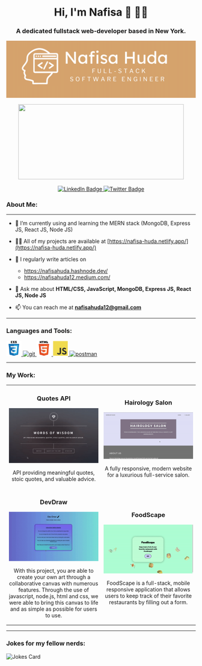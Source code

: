 <h1 align="center">Hi, I'm Nafisa 👋 👩‍💻</h1>
<h3 align="center">A dedicated fullstack web-developer based in New York.</h3>
<img src=https://github.com/Nafisa-Huda/Nafisa-Huda/blob/main/Screen%20Shot%202022-05-11%20at%2012.53.12%20AM.png>
<p align="center">
  <img width="440" height="200" src="https://media.giphy.com/media/Szn4M0Q0aHATw2DfA8/giphy.gif">
</p>
 <div id="badges" align="center">
  <a href="https://www.linkedin.com/in/nafisa-huda/">
    <img src="https://img.shields.io/badge/LinkedIn-blue?style=for-the-badge&logo=linkedin&logoColor=white&color=dda162" alt="LinkedIn Badge"/>
  </a>
  <a href="https://twitter.com/Nafisahuda12">
    <img src="https://img.shields.io/badge/Twitter-blue?style=for-the-badge&logo=twitter&logoColor=white&color=dda162" alt="Twitter Badge"/>
  </a>
</div>
<h3>About Me:</h3>

---

- 🌱 I’m currently using and learning the MERN stack (MongoDB, Express JS, React JS, Node JS)

- 👨‍💻 All of my projects are available at [https://nafisa-huda.netlify.app/](https://nafisa-huda.netlify.app/)

- 📝 I regularly write articles on 
  - https://nafisahuda.hashnode.dev/
  - https://nafisahuda12.medium.com/

- 💬 Ask me about **HTML/CSS, JavaScript, MongoDB, Express JS, React JS, Node JS**

- 📫 You can reach me at **nafisahuda12@gmail.com**


---

<h3 align="left">Languages and Tools:</h3>
<p align="left"> <a href="https://www.w3schools.com/css/" target="_blank" rel="noreferrer"> <img src="https://raw.githubusercontent.com/devicons/devicon/master/icons/css3/css3-original-wordmark.svg" alt="css3" width="40" height="40"/> </a> <a href="https://git-scm.com/" target="_blank" rel="noreferrer"> <img src="https://www.vectorlogo.zone/logos/git-scm/git-scm-icon.svg" alt="git" width="40" height="40"/> </a> <a href="https://www.w3.org/html/" target="_blank" rel="noreferrer"> <img src="https://raw.githubusercontent.com/devicons/devicon/master/icons/html5/html5-original-wordmark.svg" alt="html5" width="40" height="40"/> </a> <a href="https://developer.mozilla.org/en-US/docs/Web/JavaScript" target="_blank" rel="noreferrer"> <img src="https://raw.githubusercontent.com/devicons/devicon/master/icons/javascript/javascript-original.svg" alt="javascript" width="40" height="40"/> </a> <a href="https://postman.com" target="_blank" rel="noreferrer"> <img src="https://www.vectorlogo.zone/logos/getpostman/getpostman-icon.svg" alt="postman" width="40" height="40"/> </a>
  
  
---


<h3>My Work: </h3>

<div align="center">
  <table>
      <tr>
        <td width="25%">
          <h3 align="center">Quotes API</h3>
          <p align="center">
             <img src="https://github.com/Nafisa-Huda/Nafisa-Huda/blob/main/ezgif.com-gif-maker%20(1).gif" alt="project example"/> </a>
            <p align="center">
              API providing meaningful quotes, stoic quotes, and valuable advice.
            </p>
          </p>
        </td>
        <td width="25%">
          <h3 align="center">Hairology Salon</h3>
          <p align="center">
           <img src="https://github.com/Nafisa-Huda/Nafisa-Huda/blob/main/ezgif.com-gif-maker.gif" alt="project example"/> </a>
            <p align="center">
            A fully responsive, modern website for a luxurious full-service salon.
            </p>
          </p>
        </td>
      </tr>
      <tr>
        <td width="25%">
          <h3 align="center">DevDraw</h3>
          <p align="center">
             <img src="https://github.com/Nafisa-Huda/Nafisa-Huda/blob/main/ezgif.com-gif-maker%20(2).gif" alt="project example"/> </a>
            <p align="center">
              With this project, you are able to create your own art through a collaborative canvas with numerous features. Through the use of javascript, node.js, html and css, we were able to bring this canvas to life and as simple as possible for users to use.  
            </p>
          </p>
        </td>
         <td width="25%">
          <h3 align="center">FoodScape</h3>
          <p align="center">
             <img src="https://github.com/Nafisa-Huda/Nafisa-Huda/blob/main/ezgif.com-gif-maker%20(3).gif"/></a>
            <p align="center">
             FoodScape is a full-stack, mobile responsive application that allows users to keep track of their favorite restaurants by filling out a form.
            </p>
          </p>
        </td>
      </table>
 </div>

  
---

</p> <h3>Jokes for my fellow nerds:</h3> 

<!--jokes--> <img src="https://readme-jokes.vercel.app/api?hideBorder&bgColor=%23dda062&qColor=%23FFF&aColor=%23FFF" alt="Jokes Card" />



 
